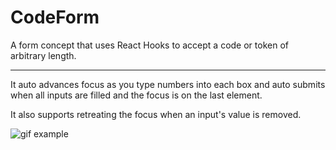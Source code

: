 # CodeForm

A form concept that uses React Hooks to accept a code or token of arbitrary length.

---

It auto advances focus as you type numbers into each box and auto submits when all inputs are filled and the focus is on the last element.

It also supports retreating the focus when an input's value is removed.

![gif example](blob:https://imgur.com/372eb908-3fd1-4d27-bb67-cda5df4e4129)
